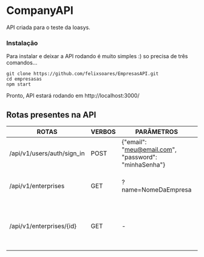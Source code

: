 # CompanyAPI

API criada para o teste da Ioasys.

### Instalação

Para instalar e deixar a API rodando é muito simples :) so precisa de três comandos...

```
git clone https://github.com/felixsoares/EmpresasAPI.git
cd empresasas
npm start
```

Pronto,
API estará rodando em http://localhost:3000/

## Rotas presentes na API

| ROTAS                                    | VERBOS | PARÂMETROS                                                                                                      | OBJETIVO                                                         |
|------------------------------------------|--------|-----------------------------------------------------------------------------------------------------------------|------------------------------------------------------------------|
| /api/v1/users/auth/sign_in               | POST   | {"email": "meu@email.com", "password": "minhaSenha"}                                                            | Rota usada para login do usuário                                 |
| /api/v1/enterprises                      | GET    | ?name=NomeDaEmpresa                                                                                             | Rota usada para pesquisar empresas                               |
| /api/v1/enterprises/{id}                 | GET    | -                                                                                                               | Rota usada para buscar as informações de uma empresa             |
